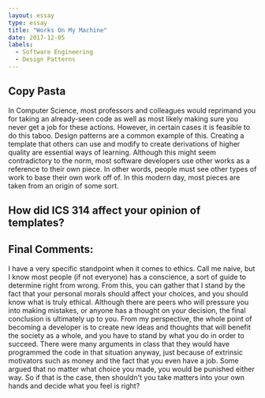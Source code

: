 ```yaml
---
layout: essay
type: essay
title: "Works On My Machine"
date: 2017-12-05
labels:
  - Software Engineering
  - Design Patterns
---
```


## Copy Pasta

In Computer Science, most professors and colleagues would reprimand you for taking an already-seen code as well as most likely making sure you never get a job for these actions.  However, in certain cases it is feasible to do this taboo.  Design patterns are a common example of this.  Creating a template that others can use and modify to create derivations of higher quality are essential ways of learning.  Although this might seem contradictory to the norm, most software developers use other works as a reference to their own piece.  In other words, people must see other types of work to base their own work off of.  In this modern day, most pieces are taken from an origin of some sort.

## How did ICS 314 affect your opinion of templates?



## Final Comments:

I have a very specific standpoint when it comes to ethics.  Call me naive, but I know most people (if not everyone) has a conscience, a sort of guide to determine right from wrong.  From this, you can gather that I stand by the fact that your personal morals should affect your choices, and you should know what is truly ethical.  Although there are peers who will pressure you into making mistakes, or anyone has a thought on your decision, the final conclusion is ultimately up to you.  From my perspective, the whole point of becoming a developer is to create new ideas and thoughts that will benefit the society as a whole, and you have to stand by what you do in order to succeed.  There were many arguments in class that they would have programmed the code in that situation anyway, just because of extrinsic motivators such as money and the fact that you even have a job.  Some argued that no matter what choice you made, you would be punished either way.  So if that is the case, then shouldn't you take matters into your own hands and decide what you feel is right?
